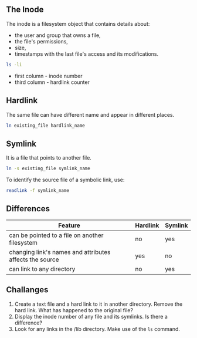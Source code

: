 ## The Inode

The inode is a filesystem object that contains details about:
* the user and group that owns a file, 
* the file's permissions, 
* size, 
* timestamps with the last file's access and its modifications.


```bash
ls -li
```

* first column - inode number
* third column - hardlink counter

## Hardlink
The same file can have different name and appear in different places.

```bash
ln existing_file hardlink_name
```

## Symlink

It is a file that points to another file.

```bash
ln -s existing_file symlink_name
```

To identify the source file of a symbolic link, use:

```bash
readlink -f symlink_name
```

## Differences

| Feature | Hardlink | Symlink |
| --- | --- | --- |
| can be pointed to a file on another filesystem  | no | yes | 
| changing link's names and attributes affects the source | yes | no |
| can link to any directory | no | yes |


## Challanges

1. Create a text file and a hard link to it in another directory. Remove the hard link. What has happened to the original file?
1. Display the inode number of any file and its symlinks. Is there a difference?
1. Look for any links in the /lib directory. Make use of the <code>ls</code> command. 
